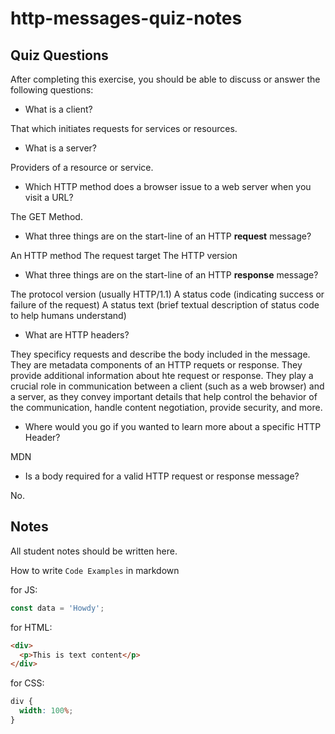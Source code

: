 # http-messages-quiz-notes

## Quiz Questions

After completing this exercise, you should be able to discuss or answer the following questions:

- What is a client?

That which initiates requests for services or resources.

- What is a server?

Providers of a resource or service.

- Which HTTP method does a browser issue to a web server when you visit a URL?

The GET Method.

- What three things are on the start-line of an HTTP **request** message?

An HTTP method
The request target
The HTTP version

- What three things are on the start-line of an HTTP **response** message?

The protocol version (usually HTTP/1.1)
A status code (indicating success or failure of the request)
A status text (brief textual description of status code to help humans understand)

- What are HTTP headers?

They specificy requests and describe the body included in the message.
They are metadata components of an HTTP requets or response.
They provide additional information about hte request or response.
They play a crucial role in communication between a client (such as a web browser) and a server, as they convey important details that help control the behavior of the communication, handle content negotiation, provide security, and more.

- Where would you go if you wanted to learn more about a specific HTTP Header?

MDN

- Is a body required for a valid HTTP request or response message?

No.

## Notes

All student notes should be written here.

How to write `Code Examples` in markdown

for JS:

```javascript
const data = 'Howdy';
```

for HTML:

```html
<div>
  <p>This is text content</p>
</div>
```

for CSS:

```css
div {
  width: 100%;
}
```

